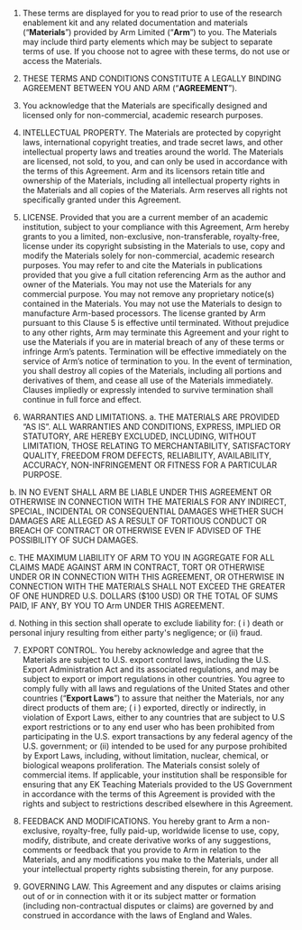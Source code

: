 1. These terms are displayed for you to read prior to use of the research enablement kit and any related documentation and materials (“**Materials**”) provided by Arm Limited (“**Arm**”) to you. The Materials may include third party elements which may be subject to separate terms of use. If you choose not to agree with these terms, do not use or access the Materials.

2. THESE TERMS AND CONDITIONS CONSTITUTE A LEGALLY BINDING AGREEMENT BETWEEN YOU AND ARM (“**AGREEMENT**”).

3. You acknowledge that the Materials are specifically designed and licensed only for non-commercial, academic research purposes.

4. INTELLECTUAL PROPERTY. The Materials are protected by copyright laws, international copyright treaties, and trade secret laws, and other intellectual property laws and treaties around the world. The Materials are licensed, not sold, to you, and can only be used in accordance with the terms of this Agreement. Arm and its licensors retain title and ownership of the Materials, including all intellectual property rights in the Materials and all copies of the Materials. Arm reserves all rights not specifically granted under this Agreement.

5. LICENSE. Provided that you are a current member of an academic institution, subject to your compliance with this Agreement, Arm hereby grants to you a limited, non-exclusive, non-transferable, royalty-free, license under its copyright subsisting in the Materials to use, copy and modify the Materials solely for non-commercial, academic research purposes. You may refer to and cite the Materials in publications provided that you give a full citation referencing Arm as the author and owner of the Materials. You may not use the Materials for any commercial purpose. You may not remove any proprietary notice(s) contained in the Materials. You may not use the Materials to design to manufacture Arm-based processors. The license granted by Arm pursuant to this Clause 5 is effective until terminated. Without prejudice to any other rights, Arm may terminate this Agreement and your right to use the Materials if you are in material breach of any of these terms or infringe Arm’s patents. Termination will be effective immediately on the service of Arm’s notice of termination to you. In the event of termination, you shall destroy all copies of the Materials, including all portions and derivatives of them, and cease all use of the Materials immediately. Clauses impliedly or expressly intended to survive termination shall continue in full force and effect.

6. WARRANTIES AND LIMITATIONS. a. THE MATERIALS ARE PROVIDED “AS IS”. ALL WARRANTIES AND CONDITIONS, EXPRESS, IMPLIED OR STATUTORY, ARE HEREBY EXCLUDED, INCLUDING, WITHOUT LIMITATION, THOSE RELATING TO MERCHANTABILITY, SATISFACTORY QUALITY, FREEDOM FROM DEFECTS, RELIABILITY, AVAILABILITY, ACCURACY, NON-INFRINGEMENT OR FITNESS FOR A PARTICULAR PURPOSE.

b. IN NO EVENT SHALL ARM BE LIABLE UNDER THIS AGREEMENT OR OTHERWISE IN CONNECTION WITH THE MATERIALS FOR ANY INDIRECT, SPECIAL, INCIDENTAL OR CONSEQUENTIAL DAMAGES WHETHER SUCH DAMAGES ARE ALLEGED AS A RESULT OF TORTIOUS CONDUCT OR BREACH OF CONTRACT OR OTHERWISE EVEN IF ADVISED OF THE POSSIBILITY OF SUCH DAMAGES.

c. THE MAXIMUM LIABILITY OF ARM TO YOU IN AGGREGATE FOR ALL CLAIMS MADE AGAINST ARM IN CONTRACT, TORT OR OTHERWISE UNDER OR IN CONNECTION WITH THIS AGREEMENT, OR OTHERWISE IN CONNECTION WITH THE MATERIALS SHALL NOT EXCEED THE GREATER OF ONE HUNDRED U.S. DOLLARS ($100 USD) OR THE TOTAL OF SUMS PAID, IF ANY, BY YOU TO Arm UNDER THIS AGREEMENT.

d. Nothing in this section shall operate to exclude liability for: ( i ) death or personal injury resulting from either party's negligence; or (ii) fraud.

7. EXPORT CONTROL. You hereby acknowledge and agree that the Materials are subject to U.S. export control laws, including the U.S. Export Administration Act and its associated regulations, and may be subject to export or import regulations in other countries. You agree to comply fully with all laws and regulations of the United States and other countries (“**Export Laws**”) to assure that neither the Materials, nor any direct products of them are; ( i ) exported, directly or indirectly, in violation of Export Laws, either to any countries that are subject to U.S export restrictions or to any end user who has been prohibited from participating in the U.S. export transactions by any federal agency of the U.S. government; or (ii) intended to be used for any purpose prohibited by Export Laws, including, without limitation, nuclear, chemical, or biological weapons proliferation. The Materials consist solely of commercial items. If applicable, your institution shall be responsible for ensuring that any EK Teaching Materials provided to the US Government in accordance with the terms of this Agreement is provided with the rights and subject to restrictions described elsewhere in this Agreement.

8. FEEDBACK AND MODIFICATIONS. You hereby grant to Arm a non-exclusive, royalty-free, fully paid-up, worldwide license to use, copy, modify, distribute, and create derivative works of any suggestions, comments or feedback that you provide to Arm in relation to the Materials, and any modifications you make to the Materials, under all your intellectual property rights subsisting therein, for any purpose.

9. GOVERNING LAW. This Agreement and any disputes or claims arising out of or in connection with it or its subject matter or formation (including non-contractual disputes or claims) are governed by and construed in accordance with the laws of England and Wales.
